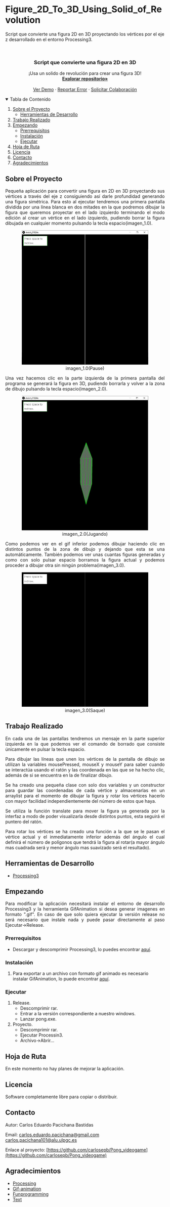 # Figure_2D_To_3D_Using_Solid_of_Revolution
Script que convierte una figura 2D en 3D proyectando los vértices por el eje z desarrollado en el entorno Processing3.
<!-- PROJECT LOGO -->
<br />
<p align="center">
  <h3 align="center">Script que convierte una figura 2D en 3D</h3>

  <p align="center">
    ¡Usa un solido de revolución para crear una figura 3D!
    <br />
      <a href="https://github.com/carlosepb/Figure2DTo3DUsingSolidOfRevolution"><strong>Explorar repositorio»</strong></a>
    <br />
    <br />
      <a href="https://github.com/carlosepb/Figure2DTo3DUsingSolidOfRevolution/blob/main/images/animation.gif">Ver Demo</a>
      ·
      <a href="https://github.com/carlosepb/Figure2DTo3DUsingSolidOfRevolution/issues">Reportar Error</a>
      ·
      <a href="https://github.com/carlosepb/Figure2DTo3DUsingSolidOfRevolution/issues">Solicitar Colaboración</a>
    </p>
  </p>



<!-- TABLE OF CONTENTS -->
<details open="open">
  <summary>Tabla de Contenido</summary>
  <ol>
    <li>
      <a href="#sobre-el-proyecto">Sobre el Proyecto</a>
      <ul>
        <li><a href="#herramientas-de-desarrollo">Herramientas de Desarrollo</a></li>
      </ul>
    </li>
    <li><a href="#trabajo-realizado">Trabajo Realizado</a></li>
    <li>
      <a href="#empezando">Empezando</a>
      <ul>
        <li><a href="#prerrequisitos">Prerrequisitos</a></li>
        <li><a href="#instalación">Instalación</a></li>
        <li><a href="#ejecutar">Ejecutar</a></li>
      </ul>
    </li>
    <li><a href="#hoja-de-ruta">Hoja de Ruta</a></li>
    <li><a href="#licencia">Licencia</a></li>
    <li><a href="#contacto">Contacto</a></li>
    <li><a href="#agradecimientos">Agradecimientos</a></li>
  </ol>
</details>



<!-- ABOUT THE PROJECT -->
## Sobre el Proyecto
<p align="justify">
Pequeña aplicación para convertir una figura en 2D en 3D proyectando sus vértices a través del eje z consiguiendo así darle profundidad generando una figura simétrica.
Para esto al ejecutar tendremos una primera pantalla dividida por una línea blanca en dos mitades en la que podremos dibujar la figura que queremos proyectar en el lado izquierdo terminando el modo edición al crear un vértice en el lado izquierdo, pudiendo borrar la figura dibujada en cualquier momento pulsando la tecla espacio(imagen_1.0).
</p>
<p align="center"><img src="images/drawInterface.JPG" alt="draw interface" width="400" height="425"></br>imagen_1.0(Pause)</p>
<p align="justify">
Una vez hacemos clic en la parte izquierda de la primera pantalla del programa se generará la figura en 3D, pudiendo borrarla y volver a la zona de dibujo pulsando la tecla espacio(imagen_2.0).
</p>
<p align="center"><img src="images/3DFigure.JPG" alt="figure generated" width="400" height="425"></br>imagen_2.0(Jugando)</p>
<p align="justify">
Como podemos ver en el gif inferior podemos dibujar haciendo clic en distintos puntos de la zona de dibujo y dejando que esta se una automáticamente. También podemos ver unas cuantas figuras generadas y como con solo pulsar espacio borramos la figura actual y podemos proceder a dibujar otra sin ningún problema(imagen_3.0).
</p>
<p align="center"><img src="images/animation.gif" alt="draw and generate" width="400" height="425"></br>imagen_3.0(Saque)</p>

## Trabajo Realizado
<p align="justify">
En cada una de las pantallas tendremos un mensaje en la parte superior izquierda en la que podemos ver el comando de borrado que consiste únicamente en pulsar la tecla espacio.
</p>
<p align="justify">
Para dibujar las líneas que unen los vértices de la pantalla de dibujo se utilizan la variables mousePressed, mouseX y mouseY para saber cuando se interactúa usando el ratón y las coordenada en las que se ha hecho clic, además de si se encuentra en la de finalizar dibujo.
</p>
<p align="justify">
Se ha creado una pequeña clase con solo dos variables y un constructor para guardar las coordenadas de cada vértice y almacenarlas en un arraylist para el momento de dibujar la figura y rotar los vértices hacerlo con mayor facilidad independientemente del número de estos que haya.
</p>
<p align="justify">
Se utiliza la función translate para mover la figura ya generada por la interfaz a modo de poder visualizarla desde distintos puntos, esta seguirá el puntero del ratón.
</p>
<p align="justify">
Para rotar los vértices se ha creado una función a la que se le pasan el vértice actual y el inmediatamente inferior además del ángulo el cual definirá el número de polígonos que tendrá la figura al rotar(a mayor ángulo mas cuadrada será y menor ángulo mas suavizado será el resultado).
</p>

## Herramientas de Desarrollo

* [Processing3](https://processing.org/download/)

<!-- GETTING STARTED -->
## Empezando

<p align="justify">
Para modificar la aplicación necesitará instalar el entorno de desarrollo Processing3 y la herramienta GifAnimation si desea generar imagenes en formato ".gif". En caso de que solo quiera ejecutar la versión release no será necesario que instale nada y puede pasar directamente al paso Ejecutar->Release.
</p>

### Prerrequisitos

* Descargar y descomprimir Processing3, lo puedes encontrar [aquí](https://processing.org/download/).

### Instalación
1. Para exportar a un archivo con formato gif animado es necesario instalar GifAnimation, lo puede encontrar [aquí](https://github.com/extrapixel/gif-animation).
   
### Ejecutar

1. Release.
    * Descomprimir rar.
    * Entrar a la versión correspondiente a nuestro windows.
    * Lanzar pong.exe.
2. Proyecto.
    * Descomprimir rar.
    * Ejecutar Processin3.
    * Archivo->Abrir...

<!-- ROADMAP -->
## Hoja de Ruta

En este momento no hay planes de mejorar la aplicación.

<!-- LICENSE -->
## Licencia

Software completamente libre para copiar o distribuir.

<!-- CONTACT -->
## Contacto

Autor: Carlos Eduardo Pacichana Bastidas

Email: carlos.eduardo.pacichana@gmail.com  carlos.pacichana101@alu.ulpgc.es

Enlace al proyecto: [https://github.com/carlosepb/Pong_videogame](https://github.com/carlosepb/Pong_videogame)

<!-- ACKNOWLEDGEMENTS -->
## Agradecimientos
* [Processing](https://processing.org/)
* [Gif-animation](https://github.com/extrapixel/gif-animation)
* [Funprogramming](https://funprogramming.org/)
* [Text](https://processing.org/reference/text_.html)
